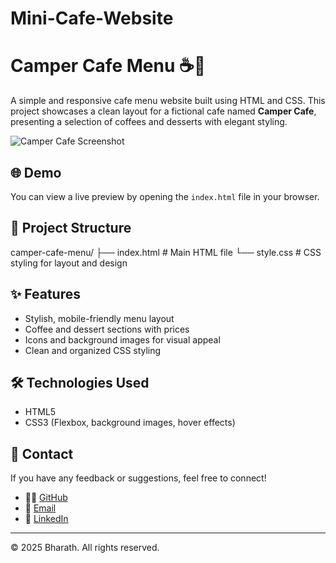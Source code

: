 # Mini-Cafe-Website

# Camper Cafe Menu ☕🍰

A simple and responsive cafe menu website built using HTML and CSS. This project showcases a clean layout for a fictional cafe named **Camper Cafe**, presenting a selection of coffees and desserts with elegant styling.

![Camper Cafe Screenshot](https://cdn-icons-png.flaticon.com/512/415/415733.png)

## 🌐 Demo

You can view a live preview by opening the `index.html` file in your browser.

## 📁 Project Structure

camper-cafe-menu/
├── index.html # Main HTML file
└── style.css # CSS styling for layout and design



## ✨ Features

- Stylish, mobile-friendly menu layout
- Coffee and dessert sections with prices
- Icons and background images for visual appeal
- Clean and organized CSS styling

## 🛠️ Technologies Used

- HTML5
- CSS3 (Flexbox, background images, hover effects)


## 🔗 Contact

If you have any feedback or suggestions, feel free to connect!

- 👨‍💻 [GitHub](https://github.com/KSS-Bharath)
- 📧 [Email](mailto:bharathkarnatapu7@gmail.com)
- 💼 [LinkedIn](https://www.linkedin.com/in/bharath-karnatapu)

---

© 2025 Bharath. All rights reserved.

